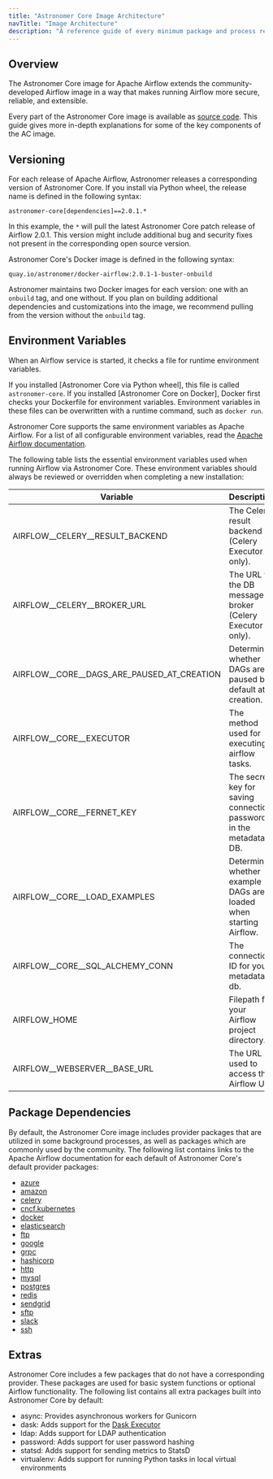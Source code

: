 ```yaml
---
title: "Astronomer Core Image Architecture"
navTitle: "Image Architecture"
description: "A reference guide of every minimum package and process required to run Astronomer Core."
---
```


## Overview

The Astronomer Core image for Apache Airflow extends the community-developed Airflow image in a way that makes running Airflow more secure, reliable, and extensible.

Every part of the Astronomer Core image is available as [source code](https://github.com/astronomer/docker-airflow). This guide gives more in-depth explanations for some of the key components of the AC image.

## Versioning

For each release of Apache Airflow, Astronomer releases a corresponding version of Astronomer Core. If you install via Python wheel, the release name is defined in the following syntax:

```
astronomer-core[dependencies]==2.0.1.*
```

In this example, the `*` will pull the latest Astronomer Core patch release of Airflow 2.0.1. This version might include additional bug and security fixes not present in the corresponding open source version.

Astronomer Core's Docker image is defined in the following syntax:

```
quay.io/astronomer/docker-airflow:2.0.1-1-buster-onbuild
```

Astronomer maintains two Docker images for each version: one with an `onbuild` tag, and one without. If you plan on building additional dependencies and customizations into the image, we recommend pulling from the version without the `onbuild` tag.

## Environment Variables

When an Airflow service is started, it checks a file for runtime environment variables.

If you installed [Astronomer Core via Python wheel], this file is called `astronomer-core`. If you installed [Astronomer Core on Docker], Docker first checks your Dockerfile for environment variables. Environment variables in these files can be overwritten with a runtime command, such as `docker run`.

Astronomer Core supports the same environment variables as Apache Airflow. For a list of all configurable environment variables, read the [Apache Airflow documentation](https://airflow.apache.org/docs/apache-airflow/stable/configurations-ref.html).

The following table lists the essential environment variables used when running Airflow via Astronomer Core. These environment variables should always be reviewed or overridden when completing a new installation:

| Variable                                   | Description                                                        | Default Value                                     |
| ------------------------------------------ | ------------------------------------------------------------------ | ------------------------------------------------- |
| AIRFLOW__CELERY__RESULT_BACKEND            | The Celery result backend (Celery Executor only).                  | db+postgresql://postgres:airflow@postgres/airflow |
| AIRFLOW__CELERY__BROKER_URL                | The URL for the DB message broker (Celery Executor only).          | redis://redis:6379/0                              |
| AIRFLOW__CORE__DAGS_ARE_PAUSED_AT_CREATION | Determines whether DAGs are paused by default at creation.         | True                                              |
| AIRFLOW__CORE__EXECUTOR                    | The method used for executing airflow tasks.                       | CeleryExecutor                                    |
| AIRFLOW__CORE__FERNET_KEY                  | The secret key for saving connection passwords in the metadata DB. | {FERNET_KEY}                                      |
| AIRFLOW__CORE__LOAD_EXAMPLES               | Determines whether example DAGs are loaded when starting Airflow.   | True                                              |
| AIRFLOW__CORE__SQL_ALCHEMY_CONN            | The connection ID for your metadata db.                            | sqlite:///{AIRFLOW_HOME}/airflow.db               |
| AIRFLOW_HOME                               | Filepath for your Airflow project directory.                       | ~/airflow                                         |
| AIRFLOW__WEBSERVER__BASE_URL               | The URL used to access the Airflow UI.                             | http://localhost:8080                             |

## Package Dependencies

By default, the Astronomer Core image includes provider packages that are utilized in some background processes, as well as packages which are commonly used by the community. The following list contains links to the Apache Airflow documentation for each default of Astronomer Core's default provider packages:

- [azure](https://airflow.apache.org/docs/apache-airflow-providers-microsoft-azure/stable/index.html)
- [amazon](https://airflow.apache.org/docs/apache-airflow-providers-amazon/stable/index.html)
- [celery](https://airflow.apache.org/docs/apache-airflow-providers-celery/stable/index.html)
- [cncf.kubernetes](https://airflow.apache.org/docs/apache-airflow-providers-cncf-kubernetes/stable/index.html)
- [docker](https://airflow.apache.org/docs/apache-airflow-providers-docker/stable/index.html)
- [elasticsearch](https://airflow.apache.org/docs/apache-airflow-providers-elasticsearch/stable/index.html)
- [ftp](https://airflow.apache.org/docs/apache-airflow-providers-ftp/stable/index.html)
- [google](https://airflow.apache.org/docs/apache-airflow-providers-google/stable/index.html)
- [grpc](https://airflow.apache.org/docs/apache-airflow-providers-grpc/stable/index.html)
- [hashicorp](https://airflow.apache.org/docs/apache-airflow-providers-hashicorp/stable/index.html)
- [http](https://airflow.apache.org/docs/apache-airflow-providers-http/stable/index.html)
- [mysql](https://airflow.apache.org/docs/apache-airflow-providers-microsoft-mssql/stable/index.html)
- [postgres](https://airflow.apache.org/docs/apache-airflow-providers-postgres/stable/index.html)
- [redis](https://airflow.apache.org/docs/apache-airflow-providers-redis/stable/index.html)
- [sendgrid](https://airflow.apache.org/docs/apache-airflow-providers-sendgrid/stable/index.html)
- [sftp](https://airflow.apache.org/docs/apache-airflow-providers-sftp/stable/index.html)
- [slack](https://airflow.apache.org/docs/apache-airflow-providers-slack/stable/index.html)
- [ssh](https://airflow.apache.org/docs/apache-airflow-providers-ssh/stable/index.html)

## Extras

Astronomer Core includes a few packages that do not have a corresponding provider. These packages are used for basic system functions or optional Airflow functionality. The following list contains all extra packages built into Astronomer Core by default:

- async: Provides asynchronous workers for Gunicorn
- dask: Adds support for the [Dask Executor](https://airflow.apache.org/docs/apache-airflow/stable/executor/dask.html)
- ldap: Adds support for LDAP authentication
- password: Adds support for user password hashing
- statsd: Adds support for sending metrics to StatsD
- virtualenv: Adds support for running Python tasks in local virtual environments
